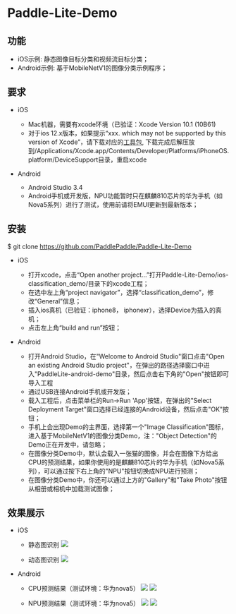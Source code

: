# Paddle-Lite-Demo


## 功能
* iOS示例: 静态图像目标分类和视频流目标分类；
* Android示例: 基于MobileNetV1的图像分类示例程序；

## 要求

* iOS
    * Mac机器，需要有xcode环境（已验证：Xcode Version 10.1 (10B61)
    * 对于ios 12.x版本，如果提示“xxx.  which may not be supported by this version of Xcode”，请下载对应的[工具包]( https://github.com/iGhibli/iOS-DeviceSupport), 下载完成后解压放到/Applications/Xcode.app/Contents/Developer/Platforms/iPhoneOS.platform/DeviceSupport目录，重启xcode

* Android
    * Android Studio 3.4
    * Android手机或开发版，NPU功能暂时只在麒麟810芯片的华为手机（如Nova5系列）进行了测试，使用前请将EMUI更新到最新版本；


## 安装
$ git clone https://github.com/PaddlePaddle/Paddle-Lite-Demo

* iOS
    * 打开xcode，点击“Open another project…”打开Paddle-Lite-Demo/ios-classification_demo/目录下的xcode工程；
    * 在选中左上角“project navigator”，选择“classification_demo”，修改“General”信息；
    * 插入ios真机（已验证：iphone8， iphonexr），选择Device为插入的真机；
    * 点击左上角“build and run”按钮；

* Android
    * 打开Android Studio，在"Welcome to Android Studio"窗口点击"Open an existing Android Studio project"，在弹出的路径选择窗口中进入"PaddleLite-android-demo"目录，然后点击右下角的"Open"按钮即可导入工程
    * 通过USB连接Android手机或开发版；
    * 载入工程后，点击菜单栏的Run->Run 'App'按钮，在弹出的"Select Deployment Target"窗口选择已经连接的Android设备，然后点击"OK"按钮；
    * 手机上会出现Demo的主界面，选择第一个"Image Classification"图标，进入基于MobileNetV1的图像分类Demo，注："Object Detection"的Demo正在开发中，请忽略；
    * 在图像分类Demo中，默认会载入一张猫的图像，并会在图像下方给出CPU的预测结果，如果你使用的是麒麟810芯片的华为手机（如Nova5系列），可以通过按下右上角的"NPU"按钮切换成NPU进行预测；
    * 在图像分类Demo中，你还可以通过上方的"Gallery"和"Take Photo"按钮从相册或相机中加载测试图像；

## 效果展示

* iOS
    * 静态图识别
    ![](https://raw.githubusercontent.com/PaddlePaddle/Paddle-Lite-Demo/master/doc/ios_static.jpg)

    * 动态图识别
    ![](https://raw.githubusercontent.com/PaddlePaddle/Paddle-Lite-Demo/master/doc/ios_video.jpg)

* Android
    * CPU预测结果（测试环境：华为nova5）
    ![](https://raw.githubusercontent.com/PaddlePaddle/Paddle-Lite-Demo/master/doc/android_cat_cpu.jpg)
    ![](https://raw.githubusercontent.com/PaddlePaddle/Paddle-Lite-Demo/master/doc/android_keyboard_cpu.jpg)

    * NPU预测结果（测试环境：华为nova5）
    ![](https://raw.githubusercontent.com/PaddlePaddle/Paddle-Lite-Demo/master/doc/android_cat_npu.jpg)
    ![](https://raw.githubusercontent.com/PaddlePaddle/Paddle-Lite-Demo/master/doc/android_keyboard_npu.jpg)